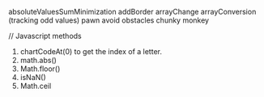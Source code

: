 absoluteValuesSumMinimization
addBorder
arrayChange
arrayConversion (tracking odd values)
pawn
avoid obstacles
chunky monkey


// Javascript methods
1. chartCodeAt(0) to get the index of a letter.
2. math.abs()
3. Math.floor()
4. isNaN()
5. Math.ceil